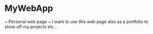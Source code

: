 # MyWebApp
~ Personal web page ~
I want to use this web page also as a portfolio to show off my projects etc...
